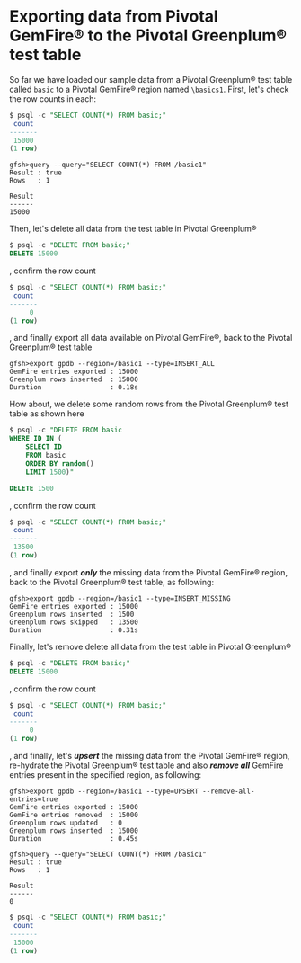 # Exporting data from Pivotal GemFire® to the Pivotal Greenplum® test table
So far we have loaded our sample data from a Pivotal Greenplum® test table called `basic` to a Pivotal GemFire® region named `\basics1`. First, let's check the row counts in each:
```sql
$ psql -c "SELECT COUNT(*) FROM basic;"
 count
-------
 15000
(1 row)
```
```shell
gfsh>query --query="SELECT COUNT(*) FROM /basic1"
Result : true
Rows   : 1

Result
------
15000
```

Then, let's delete all data from the test table in Pivotal Greenplum®
```sql
$ psql -c "DELETE FROM basic;"
DELETE 15000
```
, confirm the row count
```sql
$ psql -c "SELECT COUNT(*) FROM basic;"
 count 
-------
     0
(1 row)
```

, and finally export all data available on Pivotal GemFire®, back to the Pivotal Greenplum® test table
```shell
gfsh>export gpdb --region=/basic1 --type=INSERT_ALL
GemFire entries exported : 15000
Greenplum rows inserted  : 15000
Duration                 : 0.18s
```

How about, we delete some random rows from the Pivotal Greenplum® test table as shown here
```sql
$ psql -c "DELETE FROM basic
WHERE ID IN (
	SELECT ID 
	FROM basic 
	ORDER BY random() 
	LIMIT 1500)"

DELETE 1500
```
, confirm the row count
```sql
$ psql -c "SELECT COUNT(*) FROM basic;"
 count 
-------
 13500
(1 row)
```
, and finally export __*only*__ the missing data from the Pivotal GemFire® region, back to the Pivotal Greenplum® test table, as following:
```shell
gfsh>export gpdb --region=/basic1 --type=INSERT_MISSING
GemFire entries exported : 15000
Greenplum rows inserted  : 1500
Greenplum rows skipped   : 13500
Duration                 : 0.31s
```

Finally, let's remove delete all data from the test table in Pivotal Greenplum®
```sql
$ psql -c "DELETE FROM basic;"
DELETE 15000
```
, confirm the row count
```sql
$ psql -c "SELECT COUNT(*) FROM basic;"
 count 
-------
     0
(1 row)
```
, and finally, let's __*upsert*__ the missing data from the Pivotal GemFire® region, re-hydrate the Pivotal Greenplum® test table and also __*remove all*__ GemFire entries present in the specified region, as following:
```shell
gfsh>export gpdb --region=/basic1 --type=UPSERT --remove-all-entries=true
GemFire entries exported : 15000
GemFire entries removed  : 15000
Greenplum rows updated   : 0
Greenplum rows inserted  : 15000
Duration                 : 0.45s

gfsh>query --query="SELECT COUNT(*) FROM /basic1"
Result : true
Rows   : 1

Result
------
0

```
```sql
$ psql -c "SELECT COUNT(*) FROM basic;"
 count 
-------
 15000
(1 row)

```

